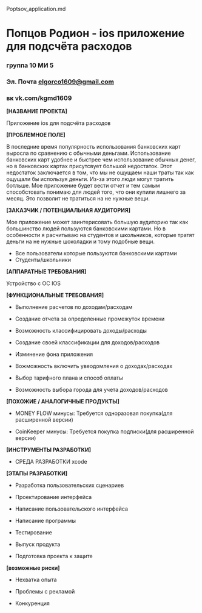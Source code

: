 Poptsov_application.md
# Попцов Родион - ios приложение для подсчёта расходов
### группа 10 МИ 5
### Эл. Почта elgorco1609@gmail.com
### вк vk.com/kgmd1609
**[НАЗВАНИЕ ПРОЕКТА]**

Приложение ios для подсчёта расходов

**[ПРОБЛЕМНОЕ ПОЛЕ]**

В последние время популярность  использования банковских карт выросла по сравнению с обычными деньгами.
Использование банковских карт удобнее и быстрее чем использование обычных денег, но в банковских картах присутсвует большой недостаток. Этот недостаток заключается в том, что мы не ощущаем наши траты так как ощущали бы используя деньги.
Из-за этого люди могут тратить ботльше. Мое приложение будет вести отчет и тем самым способстовать понимаю для людей того, 
что они купили лишнего за месяц. Это позволит не тратиться на не нужные вещи.

**[ЗАКАЗЧИК / ПОТЕНЦИАЛЬНАЯ АУДИТОРИЯ]**

Мое приложение может заинтерисовать большую аудиторию так как большинство людей пользуются банковскими картами.
Но в особенности я расчитываю на студентов и школьников, которые тратят деньги на не нужные шоколадки и тому подобные вещи.
* Все пользователи которые пользуются банковскими картами
* Студенты/школьники

**[АППАРАТНЫЕ ТРЕБОВАНИЯ]**

Устройство с ОС IOS

**[ФУНКЦИОНАЛЬНЫЕ ТРЕБОВАНИЯ]**

* Выполнение расчетов по доходам/расходам 

* Создание отчета за определенные промежуток времени

* Возможность классифицировать доходы/расходы

* Создание своей классификации для доходов/расходов

* Изминение фона приложения

* Вожможность включить увеодомления о доходах/расходах

* Выбор тарифного плана и способ оплаты 

* Возможность выбора города для учета доходов/расходов

**[ПОХОЖИЕ / АНАЛОГИЧНЫЕ ПРОДУКТЫ]**

* MONEY FLOW 
минусы: Требуется одноразовая покупка(для расширенной версии)

* CoinKeeper
минусы: Требуется покупка подписки(для расширенной версии)

**[ИНСТРУМЕНТЫ РАЗРАБОТКИ]**

* СРЕДА РАЗРАБОТКИ xcode

**[ЭТАПЫ РАЗРАБОТКИ]**

* Разработка пользовательских сценариев 

* Проектирование интерфейса 

* Написание пользовательского интерфейса 

* Написание программы

* Тестирование 

* Выпуск продукта 

* Подготовка проекта к защите 

**[возможные риски]**

* Нехватка опыта 

* Проблемы с рекламой 

* Конкуренция

